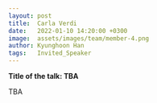 ```yaml
---
layout: post
title:  Carla Verdi
date:   2022-01-10 14:20:00 +0300
image:  assets/images/team/member-4.png
author: Kyunghoon Han
tags:   Invited_Speaker
---
```


**Title of the talk: TBA**

TBA
